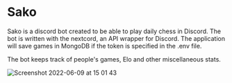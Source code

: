 # Sako

Sako is a discord bot created to be able to play daily chess in Discord. The bot is written with the nextcord, an API wrapper for Discord. The application will save games in MongoDB if the token is specified in the .env file.

The bot keeps track of people's games, Elo and other miscellaneous stats.

![Screenshot 2022-06-09 at 15 01 43](https://user-images.githubusercontent.com/77408372/172853182-22da7d08-7691-475a-a28b-0eb66d7db4a0.png)
